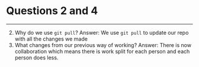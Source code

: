 # Questions 2 and 4
---
2. Why do we use `git pull`?
Answer: We use `git pull` to update our repo with all the changes we made 
4. What changes from our previous way of working?
Answer: There is now collaboration which means there is work split for each person and each person does less.